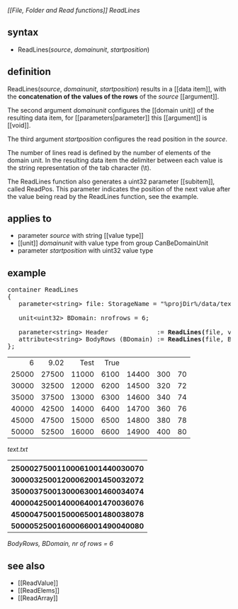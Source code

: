 *[[File, Folder and Read functions]] ReadLines*

## syntax

- ReadLines(*source*, *domainunit*, *startposition*)

## definition

ReadLines(*source*, *domainunit*, *startposition*) results in a [[data item]], with the **concatenation of the values of the rows** of the *source* [[argument]].

The second argument *domainunit* configures the [[domain unit]] of the resulting data item, for [[parameters|parameter]] this [[argument]] is [[void]].

The third argument *startposition* configures the read position in the *source*.

The number of lines read is defined by the number of elements of the domain unit. In the resulting data item the delimiter between each value is the string representation of the tab character (\\t).

The ReadLines function also generates a uint32 parameter [[subitem]], called ReadPos. This parameter indicates the position of the next value after the value being read by the ReadLines function, see the example.

## applies to

- parameter *source* with string [[value type]] 
- [[unit]] *domainunit* with value type from group CanBeDomainUnit
- parameter *startposition* with uint32 value type

## example

<pre>
container ReadLines
{
   parameter&lt;string&gt; file: StorageName = "%projDir%/data/text.txt", StorageType = "str";

   unit&lt;uint32&gt; BDomain: nrofrows = 6;

   parameter&lt;string&gt; Header             := <B>ReadLines(</B>file, void, 0<B>)</B>; <I>result = 6 9.02 Test True</I>
   attribute&lt;string&gt; BodyRows (BDomain) := <B>ReadLines(</B>file, BDomain, Header/ReadPos<B>)</B>;
};
</pre>

|       |       |       |      |       |     |     |
|------:|------:|------:|-----:|------:|----:|----:|
| 6     | 9.02  | Test  | True |       |     |     |
| 25000 | 27500 | 11000 | 6100 | 14400 | 300 | 70  |
| 30000 | 32500 | 12000 | 6200 | 14500 | 320 | 72  |
| 35000 | 37500 | 13000 | 6300 | 14600 | 340 | 74  |
| 40000 | 42500 | 14000 | 6400 | 14700 | 360 | 76  |
| 45000 | 47500 | 15000 | 6500 | 14800 | 380 | 78  |
| 50000 | 52500 | 16000 | 6600 | 14900 | 400 | 80  |

*text.txt*

|                                   |
|-----------------------------------|
|                                   |
| **25000275001100061001440030070** |
| **30000325001200062001450032072** |
| **35000375001300063001460034074** |
| **40000425001400064001470036076** |
| **45000475001500065001480038078** |
| **50000525001600066001490040080** |

*BodyRows, BDomain, nr of rows = 6*

## see also

- [[ReadValue]]
- [[ReadElems]]
- [[ReadArray]]